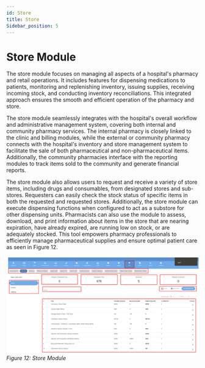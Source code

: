 ```yaml
---
id: Store
title: Store
Sidebar_position: 5
---
```


# Store Module

The store module focuses on managing all aspects of a hospital's pharmacy and retail operations. It includes features for dispensing medications to patients, monitoring and replenishing inventory, issuing supplies, receiving incoming stock, and conducting inventory reconciliations. This integrated approach ensures the smooth and efficient operation of the pharmacy and store.  

The store module seamlessly integrates with the hospital's overall workflow and administrative management system, covering both internal and community pharmacy services. The internal pharmacy is closely linked to the clinic and billing modules, while the external or community pharmacy connects with the hospital's inventory and store management system to facilitate the sale of both pharmaceutical and non-pharmaceutical items. Additionally, the community pharmacies interface with the reporting modules to track items sold to the community and generate financial reports.  

The store module also allows users to request and receive a variety of store items, including drugs and consumables, from designated stores and sub-stores. Requesters can easily check the stock status of specific items in both the requested and requested stores. Additionally, the store module can execute dispensing functions when configured to act as a substore for other dispensing units. Pharmacists can also use the module to assess, download, and print information about items in the store that are nearing expiration, have already expired, are running low on stock, or are adequately stocked. This tool empowers pharmacy professionals to efficiently manage pharmaceutical supplies and ensure optimal patient care as seen in Figure 12.  

![alt text](../../static/img/Store.PNG)
*Figure 12: Store Module*  
